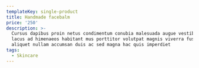 ```yaml
---
templateKey: single-product
title: Handmade facebalm
price: '250'
description: >-
  Cursus dapibus proin netus condimentum conubia malesuada augue vestibulum nec
  lacus ad himenaeos habitant mus porttitor volutpat magnis viverra fusce
  aliquet nullam accumsan duis ac sed magna hac quis imperdiet
tags:
  - Skincare
---
```


